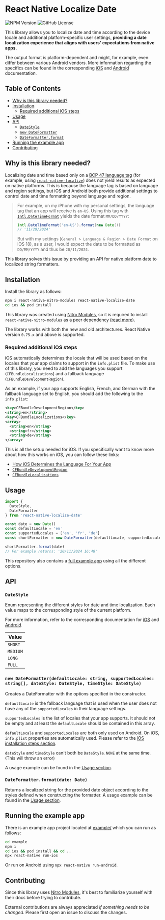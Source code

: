 # React Native Localize Date

![NPM Version](https://img.shields.io/npm/v/react-native-localize-date)
![GitHub License](https://img.shields.io/github/license/jobpaardekooper/react-native-localize-date)

This library allows you to localize date and time according to the device locale and additional platform-specific user settings, **providing a date localization experience that aligns with users' expectations from native apps**.

The output format is platform-dependent and might, for example, even differ between various Android vendors. More information regarding the specifics can be found in the corresponding [iOS](https://developer.apple.com/documentation/foundation/dateformatter/1415241-localizedstring) and [Android](https://developer.android.com/reference/android/icu/text/DateFormat) documentation.

## Table of Contents

- [Why is this library needed?](#why-is-this-library-needed)
- [Installation](#installation)
  - [Required additional iOS steps](#required-additional-ios-steps)
- [Usage](#usage)
- [API](#api)
  - [`DateStyle`](#datestyle)
  - [`new DateFormatter`](#new-dateformatterdefaultlocale-string-supportedlocales-string-datestyle-datestyle-timestyle-datestyle)
  - [`DateFormatter.format`](#dateformatterformatdate-date)
- [Running the example app](#running-the-example-app)
- [Contributing](#contributing)

## Why is this library needed?

Localizing date and time based only on a [BCP 47 language tag](https://www.techonthenet.com/js/language_tags.php) (for example, using [`react-native-localize`](https://github.com/zoontek/react-native-localize)) does not yield results as expected on native platforms. This is because the language tag is based on language and region settings, but iOS and Android both provide additional settings to control date and time formatting beyond language and region.

> For example, on my iPhone with my personal settings, the language tag that an app will receive is `en-US`. Using this tag with [`Intl.DateTimeFormat`](https://developer.mozilla.org/en-US/docs/Web/JavaScript/Reference/Global_Objects/Intl/DateTimeFormat) yields the date format `MM/DD/YYYY`:
>
> ```js
> Intl.DateTimeFormat('en-US').format(new Date())
> // '11/20/2024'
> ```
>
> But with my settings (`General > Language & Region > Date Format` on iOS 18), as a user, I would expect the date to be formatted as `DD/MM/YYYY` and thus be `20/11/2024`.

This library solves this issue by providing an API for native platform date to localized string formatters.

## Installation

Install the library as follows:

```sh
npm i react-native-nitro-modules react-native-localize-date
cd ios && pod install
```

This library was created using [Nitro Modules](https://github.com/mrousavy/nitro), so it is required to install `react-native-nitro-modules` as a peer dependency [(read more)](https://nitro.margelo.com/docs/for-users).

The library works with both the new and old architectures. React Native version `0.75.x` and above is supported.

### Required additional iOS steps

iOS automatically determines the locale that will be used based on the locales that your app claims to support in the `info.plist` file. To make use of this library, you need to add the languages you support (`CFBundleLocalizations`) and a fallback language (`CFBundleDevelopmentRegion`).

As an example, if your app supports English, French, and German with the fallback language set to English, you should add the following to the `info.plist`:

```xml
<key>CFBundleDevelopmentRegion</key>
<string>en</string>
<key>CFBundleLocalizations</key>
<array>
  <string>en</string>
  <string>fr</string>
  <string>de</string>
</array>
```

This is all the setup needed for iOS. If you specifically want to know more about how this works on iOS, you can follow these links:

- [How iOS Determines the Language For Your App](https://developer.apple.com/library/archive/qa/qa1828/_index.html)
- [`CFBundleDevelopmentRegion`](https://developer.apple.com/documentation/bundleresources/information-property-list/cfbundledevelopmentregion)
- [`CFBundleLocalizations`](https://developer.apple.com/documentation/bundleresources/information-property-list/cfbundlelocalizations)

## Usage

```typescript
import {
  DateStyle,
  DateFormatter
} from 'react-native-localize-date'

const date = new Date()
const defaultLocale = 'en'
const supportedLocales = ['en', 'fr', 'de']
const shortFormatter = new DateFormatter(defaultLocale, supportedLocales, DateStyle.SHORT, DateStyle.SHORT)

shortFormatter.format(date)
// For example returns: '20/11/2024 16:48'
```

This repository also contains a [full example app](example/App.tsx) using all the different options.

## API

### `DateStyle`

Enum representing the different styles for date and time localization. Each value maps to the corresponding style of the current platform.

For more information, refer to the corresponding documentation for [iOS](https://developer.apple.com/documentation/foundation/dateformatter/style) and [Android](https://developer.android.com/reference/android/icu/text/DateFormat#:~:text=The%20exact%20result%20depends%20on%20the%20locale%2C%20but%20generally).

| Value
| -----
| `SHORT`
| `MEDIUM`
| `LONG`
| `FULL`

### `new DateFormatter(defaultLocale: string, supportedLocales: string[], dateStyle: DateStyle, timeStyle: DateStyle)`

Creates a DateFormatter with the options specified in the constructor.

`defaultLocale` is the fallback language that is used when the user does not have any of the `supportedLocales` in their language settings.

`supportedLocales` is the list of locales that your app supports. It should not be empty and at least the `defaultLocale` should be contained in this array.

`defaultLocale` and `supportedLocales` are both only used on Android. On iOS, `info.plist` properties are automatically used. Please refer to the [iOS installation steps section](#required-additional-ios-steps).

`dateStyle` and `timeStyle` can't both be `DateStyle.NONE` at the same time. (This will throw an error)

A usage example can be found in the [Usage section](#usage).

### `DateFormatter.format(date: Date)`

Returns a localized string for the provided date object according to the styles defined when constructing the formatter. A usage example can be found in the [Usage section](#usage).

## Running the example app

There is an example app project located at [example/](example) which you can run as follows:

```sh
cd example
npm i
cd ios && pod install && cd ..
npx react-native run-ios
```

Or run on Android using `npx react-native run-android`.

## Contributing

Since this library uses [Nitro Modules](https://github.com/mrousavy/nitro), it's best to familiarize yourself with their docs before trying to contribute.

External contributions are always appreciated *if something needs to be changed*. Please first open an issue to discuss the changes.
